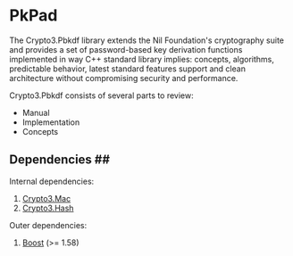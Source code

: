 # PkPad

The Crypto3.Pbkdf library extends the Nil Foundation's cryptography suite and provides a set of password-based key derivation functions implemented in way C++ standard library implies: concepts, algorithms, predictable behavior, latest standard features support and clean architecture without compromising security and performance.

Crypto3.Pbkdf consists of several parts to review:

* Manual
* Implementation
* Concepts

## Dependencies ## <a href="#pkpad_dependencies" id="pkpad_dependencies"></a>

Internal dependencies:

1. [Crypto3.Mac](https://github.com/nilfoundation/block.git)
2. [Crypto3.Hash](https://github.com/nilfoundation/hash.git)

Outer dependencies:

1. [Boost](https://boost.org) (>= 1.58)
